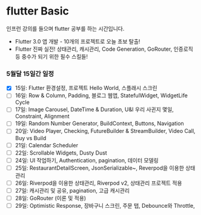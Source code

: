 # flutter Basic

인프런 강의를 들으며 flutter 공부를 하는 시간입니다.

- Flutter 3.0 앱 개발 - 10개의 프로젝트로 오늘 초보 탈출!
- Flutter 진짜 실전! 상태관리, 캐시관리, Code Generation, GoRouter, 인증로직 등 중수가 되기 위한 필수 스킬들!

### 5월달 15일간 일정
- [x]  15일: Flutter 환경설정, 프로젝트 Hello World, 스플래시 스크린
- [ ]  16일: Row & Column, Padding, 블로그 웹앱, StatefulWidget, WidgetLife Cycle
- [ ]  17일: Image Carousel, DateTime & Duration, U&I 우리 사귄지 몇일, Constraint, Alignment
- [ ]  19일: Random Number Generator, BuildContext, Buttons, Navigation
- [ ]  20일: Video Player, Checking, FutureBuilder & StreamBuilder, Video Call, Buy vs Build
- [ ]  21일: Calendar Scheduler
- [ ]  22일: Scrollable Widgets, Dusty Dust
- [ ]  24일: UI 작업하기, Authentication, pagination, 데이터 모델링
- [ ]  25일: RestaurantDetailScreen, JsonSerializable~, Reverpod을 이용한 상태관리
- [ ]  26일: Riverpod을 이용한 상태관리, Riverpod v2, 상태관리 프로젝트 적용
- [ ]  27일: 캐시관리 및 공유, pagination, 고급 캐시관리
- [ ]  28일: GoRouter (이론 및 적용)
- [ ]  29일: Optimistic Response, 장바구니 스크린, 주문 탭, Debounce와 Throttle,